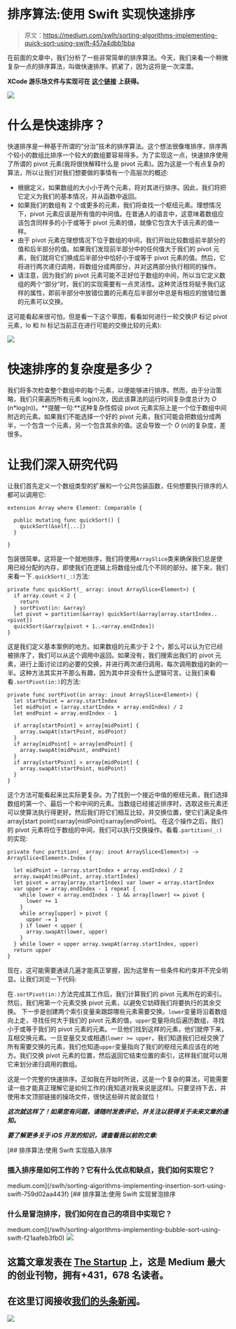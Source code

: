 # 排序算法:使用 Swift 实现快速排序

> 原文：<https://medium.com/swlh/sorting-algorithms-implementing-quick-sort-using-swift-457a4dbb1bba>

在前面的文章中，我们分析了一些非常简单的排序算法。今天，我们来看一个稍微复杂一点的排序算法，叫做快速排序。抓紧了，因为这将是一次深潜。

**XCode 游乐场文件与实现可在** [**这个链接**](https://github.com/JimmyMAndersson/SortingAlgorithms) **上获得。**

![](img/52678557f7fd53d74adeda172a6ded1a.png)

# 什么是快速排序？

快速排序是一种基于所谓的“分治”技术的排序算法。这个想法很像堆排序，排序两个较小的数组比排序一个较大的数组要容易得多。为了实现这一点，快速排序使用了所谓的 pivot 元素(我将很快解释什么是 pivot 元素)。因为这是一个有点复杂的算法，所以让我们对我们想要做的事情有一个高层次的概述:

*   根据定义，如果数组的大小小于两个元素，将对其进行排序。因此，我们将把它定义为我们的基本情况，并从函数中返回。
*   如果我们的数组有 2 个或更多的元素，我们将查找一个枢纽元素。理想情况下，pivot 元素应该是所有值的中间值。在普通人的语言中，这意味着数组应该包含同样多的小于或等于 pivot 元素的值，就像它包含大于该元素的值一样。
*   由于 pivot 元素在理想情况下位于数组的中间，我们开始比较数组前半部分的值和后半部分的值。如果我们发现前半部分中的任何值大于我们的 pivot 元素，我们就将它们换成后半部分中恰好小于或等于 pivot 元素的值。然后，它将进行两次递归调用，将数组分成两部分，并对这两部分执行相同的操作。
*   请注意，因为我们的 pivot 元素可能不正好位于数组的中间，所以当它定义数组的两个“部分”时，我们的实现需要有一点灵活性。这种灵活性将赋予我们这样的属性，即前半部分中放错位置的元素在后半部分中总是有相应的放错位置的元素可以交换。

这可能看起来很可怕，但是看一下这个草图，看看如何进行一轮交换(P 标记 pivot 元素，lo 和 hi 标记当前正在进行可能的交换比较的元素):

![](img/697b9d7bcebb63733bb18a5cea5ded74.png)

# 快速排序的复杂度是多少？

我们将多次检查整个数组中的每个元素，以便能够进行排序。然而，由于分治策略，我们只需遍历所有元素 log(n)次，因此该算法的运行时间复杂度总计为 *O* (n*log(n))。**提醒一句:**这种复杂性假设 pivot 元素实际上是一个位于数组中间附近的元素。如果我们不能选择一个好的 pivot 元素，我们可能会把数组分成两半，一个包含一个元素，另一个包含其余的值。这会导致一个 *O* (n)的复杂度，差很多。

# 让我们深入研究代码

让我们首先定义一个数组类型的扩展和一个公共包装函数，任何想要执行排序的人都可以调用它:

```
extension Array where Element: Comparable {

  public mutating func quickSort() {
    quickSort(&self[...])
  }

}
```

包装很简单。这将是一个就地排序，我们将使用`ArraySlice`类来确保我们总是使用已经分配的内存，即使我们在逻辑上将数组分成几个不同的部分。接下来，我们来看一下`.quickSort(_:)`方法:

```
private func quickSort(_ array: inout ArraySlice<Element>) {
  if array.count < 2 {
    return
  } sortPivot(in: &array)
  let pivot = partition(&array) quickSort(&array[array.startIndex..<pivot])
  quickSort(&array[pivot + 1..<array.endIndex])
}
```

这是我们定义基本案例的地方。如果数组的元素少于 2 个，那么可以认为它已经被排序了，我们可以从这个调用中返回。如果没有，我们搜索出我们的 pivot 元素，进行上面讨论过的必要的交换，并进行两次递归调用，每次调用数组的新的一半。这种方法其实并不那么有趣，因为其中并没有什么逻辑可言。让我们来看看`.sortPivot(in:)`的方法:

```
private func sortPivot(in array: inout ArraySlice<Element>) {
  let startPoint = array.startIndex
  let midPoint = (array.startIndex + array.endIndex) / 2
  let endPoint = array.endIndex - 1

  if array[startPoint] > array[midPoint] {
    array.swapAt(startPoint, midPoint)
  }
  if array[midPoint] > array[endPoint] {
    array.swapAt(midPoint, endPoint)
  }
  if array[startPoint] > array[midPoint] {
    array.swapAt(startPoint, midPoint)
  }
}
```

这个方法可能看起来比实际更复杂。为了找到一个接近中值的枢纽元素，我们选择数组的第一个、最后一个和中间的元素。当数组已经接近排序时，选取这些元素还可以使算法执行得更好。然后我们将它们相互比较，并交换位置，使它们满足条件
array[start point]≤array[midPoint]≤array[endPoint]。
在这个操作之后，我们的 pivot 元素将位于数组的中间，我们可以执行交换操作。看看`.partition(_:)`的实现:

```
private func partition(_ array: inout ArraySlice<Element>) -> ArraySlice<Element>.Index {

  let midPoint = (array.startIndex + array.endIndex) / 2
  array.swapAt(midPoint, array.startIndex)
  let pivot = array[array.startIndex] var lower = array.startIndex
  var upper = array.endIndex - 1 repeat {
    while lower < array.endIndex - 1 && array[lower] <= pivot {
      lower += 1
    }
    while array[upper] > pivot {
      upper -= 1
    } if lower < upper {
      array.swapAt(lower, upper)
    }
  } while lower < upper array.swapAt(array.startIndex, upper)
  return upper
}
```

现在，这可能需要通读几遍才能真正掌握，因为这里有一些条件和约束并不完全明显。让我们浏览一下代码:

在`.sortPivot(in:)`方法完成其工作后，我们计算我们的 pivot 元素所在的索引。然后，我们用第一个元素交换 pivot 元素，以避免它妨碍我们将要执行的其余交换。
下一步是创建两个索引变量来跟踪哪些元素需要交换。`lower`变量将沿着数组向上走，寻找任何大于我们的 pivot 元素的值，`upper`变量将向后遍历数组，寻找小于或等于我们的 pivot 元素的元素。一旦他们找到这样的元素，他们就停下来，互相交换元素。一旦变量交叉或相遇(`lower >= upper`，我们知道我们已经交换了所有需要交换的元素，我们也知道`upper`变量指向了我们的枢纽元素应该在的地方。我们交换 pivot 元素的位置，然后返回它结束位置的索引，这样我们就可以用它来划分递归调用的数组。

这是一个完整的快速排序。正如我在开始时所说，这是一个复杂的算法，可能需要读一些才能真正理解它是如何工作的(我知道对我来说是这样)。只要坚持下去，并使用本文顶部链接的操场文件，很快这些碎片就会就位！

***这次就这样了！如果您有问题，请随时发表评论，并关注以获得关于未来文章的通知。***

***要了解更多关于 iOS 开发的知识，请查看我以前的文章:***

[](/swlh/sorting-algorithms-implementing-insertion-sort-using-swift-759d02aa443f) [## 排序算法:使用 Swift 实现插入排序

### 插入排序是如何工作的？它有什么优点和缺点，我们如何实现它？

medium.com](/swlh/sorting-algorithms-implementing-insertion-sort-using-swift-759d02aa443f) [](/swlh/sorting-algorithms-implementing-bubble-sort-using-swift-f21aafeb3fb0) [## 排序算法:使用 Swift 实现冒泡排序

### 什么是冒泡排序，我们如何在自己的项目中实现它？

medium.com](/swlh/sorting-algorithms-implementing-bubble-sort-using-swift-f21aafeb3fb0) [![](img/308a8d84fb9b2fab43d66c117fcc4bb4.png)](https://medium.com/swlh)

## 这篇文章发表在 [The Startup](https://medium.com/swlh) 上，这是 Medium 最大的创业刊物，拥有+431，678 名读者。

## 在这里订阅接收[我们的头条新闻](https://growthsupply.com/the-startup-newsletter/)。

[![](img/b0164736ea17a63403e660de5dedf91a.png)](https://medium.com/swlh)
